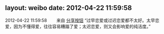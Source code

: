 layout: weibo
date: 2012-04-22 11:59:58
---
<meta name="referrer" content="no-referrer" />

2012-04-22 11:59:58  &nbsp;&nbsp;&nbsp;&nbsp;&nbsp;&nbsp; 来自 <a href="http://app.weibo.com/t/feed/cUcI1A" rel="nofollow">分享按钮</a>
“过早恋爱或过迟恋爱都不太好。太早恋爱，因为不懂得爱，往往容易糟蹋了爱；太迟恋爱，则又会影响爱的纯洁度。” ​​​
